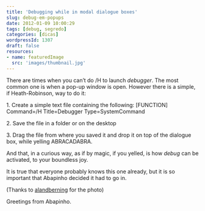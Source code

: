```yaml
---
title: 'Debugging while in modal dialogue boxes'
slug: debug-em-popups
date: 2012-01-09 10:00:29
tags: [debug, segredo]
categories: [dicas]
wordpressId: 1307
draft: false
resources:
- name: featuredImage
  src: 'images/thumbnail.jpg'
---
```

There are times when you can’t do /H to launch _debugger_. The most common one is when a pop-up window is open. However there is a simple, if Heath-Robinson, way to do it:

<!--more-->

1\. Create a simple text file containing the following:
[FUNCTION]
Command=/H
Title=Debugger
Type=SystemCommand

2\. Save the file in a folder or on the desktop

3\. Drag the file from where you saved it and drop it on top of the dialogue box, while yelling ABRACADABRA.

And that, in a curious way, as if by magic, if you yelled, is how _debug_ can be activated, to your boundless joy.

It is true that everyone probably knows this one already, but it is so important that Abapinho decided it had to go in.

(Thanks to [alandberning][1] for the photo)

Greetings from Abapinho.

   [1]: https://www.flickr.com/photos/14617207@N00/4609793276/
